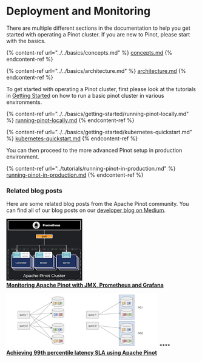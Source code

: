 # Deployment and Monitoring

There are multiple different sections in the documentation to help you get started with operating a Pinot cluster. If you are new to Pinot, please start with the basics.

{% content-ref url="../../basics/concepts.md" %}
[concepts.md](../../basics/concepts.md)
{% endcontent-ref %}

{% content-ref url="../../basics/architecture.md" %}
[architecture.md](../../basics/architecture.md)
{% endcontent-ref %}

To get started with operating a Pinot cluster, first please look at the tutorials in [Getting Started](../../basics/getting-started/) on how to run a basic pinot cluster in various environments.

{% content-ref url="../../basics/getting-started/running-pinot-locally.md" %}
[running-pinot-locally.md](../../basics/getting-started/running-pinot-locally.md)
{% endcontent-ref %}

{% content-ref url="../../basics/getting-started/kubernetes-quickstart.md" %}
[kubernetes-quickstart.md](../../basics/getting-started/kubernetes-quickstart.md)
{% endcontent-ref %}

You can then proceed to the more advanced Pinot setup in production environment.

{% content-ref url="../tutorials/running-pinot-in-production.md" %}
[running-pinot-in-production.md](../tutorials/running-pinot-in-production.md)
{% endcontent-ref %}

### Related blog posts

Here are some related blog posts from the Apache Pinot community. You can find all of our blog posts on our [developer blog on Medium](https://medium.com/apache-pinot-developer-blog).

<img src="../../.gitbook/assets/image (19).png" alt="" data-size="original"> [\
**Monitoring Apache Pinot with JMX, Prometheus and Grafana**](https://medium.com/apache-pinot-developer-blog/monitoring-apache-pinot-99034050c1a5)

<img src="../../.gitbook/assets/image (51).png" alt="" data-size="original"> **** \
****[**Achieving 99th percentile latency SLA using Apache Pinot**](https://medium.com/apache-pinot-developer-blog/achieving-99th-percentile-latency-sla-using-apache-pinot-2ba4ce1d9eff)****
